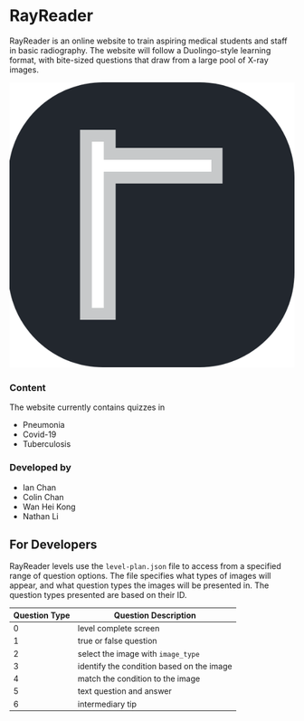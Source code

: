 # RayReader

RayReader is an online website to train aspiring medical students and staff in basic radiography. The website will follow a Duolingo-style learning format, with bite-sized questions that draw from a large pool of X-ray images. 

![Logo](rayreader-logo.png)

### Content

The website currently contains quizzes in
- Pneumonia
- Covid-19
- Tuberculosis

### Developed by

- Ian Chan
- Colin Chan
- Wan Hei Kong
- Nathan Li

## For Developers

RayReader levels use the `level-plan.json` file to access from a specified range of question options. The file specifies what types of images will appear, and what question types the images will be presented in. The question types presented are based on their ID.

| Question Type | Question Description |
| - | - |
| 0 | level complete screen |
| 1 | true or false question |
| 2 | select the image with `image_type` |
| 3 | identify the condition based on the image |
| 4 | match the condition to the image |
| 5 | text question and answer |
| 6 | intermediary tip |
